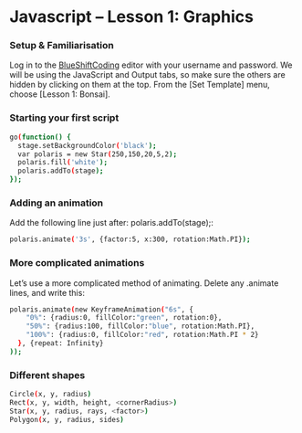 # Javascript – Lesson 1: Graphics

### Setup & Familiarisation

Log in to the [BlueShiftCoding](http://editor.blueshiftcoding.com/) editor with your username and password.
We will be using the JavaScript and Output tabs, so make sure the others are hidden by clicking on them at the top.
From the [Set Template] menu, choose [Lesson 1: Bonsai].


### Starting your first script

```sh
go(function() {
  stage.setBackgroundColor('black');
  var polaris = new Star(250,150,20,5,2);
  polaris.fill('white');
  polaris.addTo(stage);
});
```
### Adding an animation

Add the following line just after: polaris.addTo(stage);:

```sh
polaris.animate('3s', {factor:5, x:300, rotation:Math.PI});
```

### More complicated animations

Let’s use a more complicated method of animating. Delete any .animate lines, and write this:

```sh
polaris.animate(new KeyframeAnimation("6s", {
    "0%": {radius:0, fillColor:"green", rotation:0},
    "50%": {radius:100, fillColor:"blue", rotation:Math.PI},
    "100%": {radius:0, fillColor:"red", rotation:Math.PI * 2}
  }, {repeat: Infinity}
));
```

### Different shapes

```sh
Circle(x, y, radius)
Rect(x, y, width, height, <cornerRadius>)
Star(x, y, radius, rays, <factor>)
Polygon(x, y, radius, sides)
```
